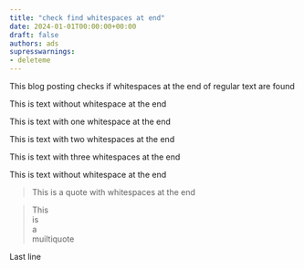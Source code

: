 ```yaml
---
title: "check find whitespaces at end"
date: 2024-01-01T00:00:00+00:00
draft: false
authors: ads
supresswarnings:
- deleteme
---
```


This blog posting checks if whitespaces at the end of regular text are found

<!--more-->

This is text without whitespace at the end

This is text with one whitespace at the end 

This is text with two whitespaces at the end  

This is text with three whitespaces at the end   

This is text without whitespace at the end

> This is a quote with whitespaces at the end  

> This  
> is  
> a  
> muiltiquote  

Last line

